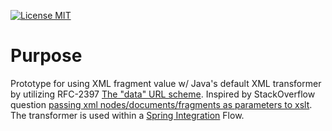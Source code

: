 [![License MIT](https://img.shields.io/badge/License-MIT-blue.svg)](https://github.com/agebhar1/prototype-xslt-data-url/blob/master/LICENSE)

# Purpose

Prototype for using XML fragment value w/ Java's default XML transformer by utilizing RFC-2397 [The "data" URL scheme][RFC2397]. Inspired by StackOverflow question [passing xml nodes/documents/fragments as parameters to xslt][SO:3789044]. The transformer is used within a [Spring Integration][SI] Flow.

[RFC2397]: https://tools.ietf.org/html/rfc2397
[SI]: https://spring.io/projects/spring-integration
[SO:3789044]: https://stackoverflow.com/questions/3789044/passing-xml-nodes-documents-fragments-as-parameters-to-xslt

